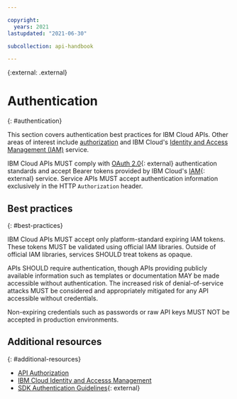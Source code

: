 ```yaml
---

copyright:
  years: 2021
lastupdated: "2021-06-30"

subcollection: api-handbook

---
```


{:external: .external}

# Authentication
{: #authentication}

This section covers authentication best practices for IBM Cloud APIs. Other areas of interest
include [authorization](/docs/api-handbook?topic=api-handbook-authorization) and IBM Cloud's
[Identity and Access Management (IAM)](/docs/account?topic=account-iamoverview) service.

IBM Cloud APIs MUST comply with [OAuth 2.0](https://oauth.net/2/){: external} authentication
standards and accept Bearer tokens provided by IBM Cloud's
[IAM](https://cloud.ibm.com/iam/overview){: external} service. Service APIs MUST accept
authentication information exclusively in the HTTP `Authorization` header.

## Best practices
{: #best-practices}

IBM Cloud APIs MUST accept only platform-standard expiring IAM tokens. These tokens MUST be
validated using official IAM libraries. Outside of official IAM libraries, services SHOULD treat
tokens as opaque.

APIs SHOULD require authentication, though APIs providing publicly available information such as
templates or documentation MAY be made accessible without authentication.  The increased risk of
denial-of-service attacks MUST be considered and appropriately mitigated for any API accessible
without credentials.

Non-expiring credentials such as passwords or raw API keys MUST NOT be accepted in production
environments.

## Additional resources
{: #additional-resources}

*  [API Authorization](/docs/api-handbook?topic=api-handbook-authorization)
*  [IBM Cloud Identity and Accesss Management](/docs/account?topic=account-iamoverview)
*  [SDK Authentication
   Guidelines](https://github.com/IBM/ibm-cloud-sdk-common#authentication){: external}
